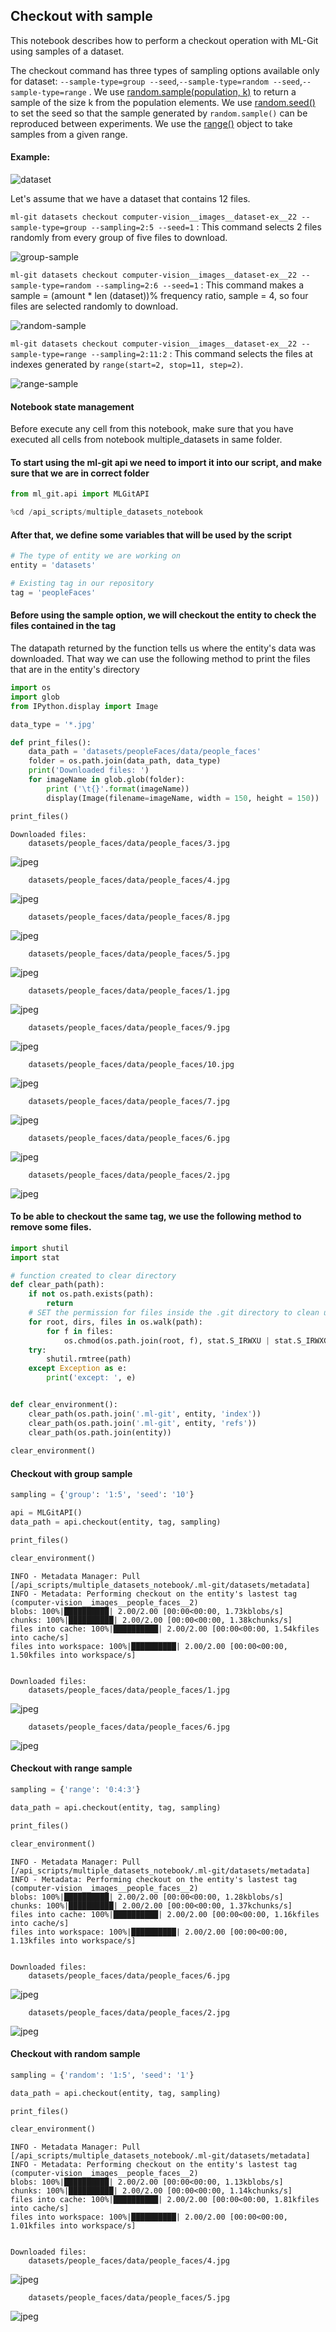 ## Checkout with sample

This notebook describes how to perform a checkout operation with ML-Git using samples of a dataset.

The checkout command has three types of sampling options available only for dataset: ```--sample-type=group --seed```,```--sample-type=random --seed```,```--sample-type=range``` . We use [random.sample(population, k)](https://docs.python.org/3.7/library/random.html#random.sample) to return a sample of the size k from the population elements. We use [random.seed()](https://docs.python.org/3.7/library/random.html#random.sample) to set the seed so that the sample generated by `random.sample()` can be reproduced between experiments. We use the [range()](https://docs.python.org/3.7/library/stdtypes.html?highlight=range#range) object to take samples from a given range.

#### Example:

![dataset](../../../dataset.png)



Let's assume that we have a dataset that contains 12 files.

````ml-git datasets checkout computer-vision__images__dataset-ex__22 --sample-type=group --sampling=2:5 --seed=1```` : This command selects 2 files randomly from every group of five files to download.

![group-sample](../../../group-sample.png)

````ml-git datasets checkout computer-vision__images__dataset-ex__22 --sample-type=random --sampling=2:6 --seed=1```` : This command makes a sample = (amount * len (dataset))% frequency ratio, sample = 4, so four files are selected randomly to download.  

![random-sample](../../../random-sample.png)

````ml-git datasets checkout computer-vision__images__dataset-ex__22 --sample-type=range --sampling=2:11:2```` : This command selects the files at indexes generated by `range(start=2, stop=11, step=2)`.

![range-sample](../../../range-sample.png)


#### Notebook state management

Before execute any cell from this notebook, make sure that you have executed all cells from notebook multiple_datasets in same folder.

#### To start using the ml-git api we need to import it into our script, and make sure that we are in correct folder


```python
from ml_git.api import MLGitAPI
```

    


```python
%cd /api_scripts/multiple_datasets_notebook
```

#### After that, we define some variables that will be used by the script


```python
# The type of entity we are working on
entity = 'datasets'

# Existing tag in our repository
tag = 'peopleFaces'
```

    

#### Before using the sample option, we will checkout the entity to check the files contained in the tag

The datapath returned by the function tells us where the entity's data was downloaded. That way we can use the following method to print the files that are in the entity's directory


```python
import os
import glob
from IPython.display import Image

data_type = '*.jpg'

def print_files():
    data_path = 'datasets/peopleFaces/data/people_faces'
    folder = os.path.join(data_path, data_type)
    print('Downloaded files: ')
    for imageName in glob.glob(folder):
        print ('\t{}'.format(imageName))
        display(Image(filename=imageName, width = 150, height = 150))

print_files()
```

    Downloaded files: 
    	datasets/people_faces/data/people_faces/3.jpg



    
![jpeg](output_12_1.jpg)
    


    	datasets/people_faces/data/people_faces/4.jpg



    
![jpeg](output_12_3.jpg)
    


    	datasets/people_faces/data/people_faces/8.jpg



    
![jpeg](output_12_5.jpg)
    


    	datasets/people_faces/data/people_faces/5.jpg



    
![jpeg](output_12_7.jpg)
    


    	datasets/people_faces/data/people_faces/1.jpg



    
![jpeg](output_12_9.jpg)
    


    	datasets/people_faces/data/people_faces/9.jpg



    
![jpeg](output_12_11.jpg)
    


    	datasets/people_faces/data/people_faces/10.jpg



    
![jpeg](output_12_13.jpg)
    


    	datasets/people_faces/data/people_faces/7.jpg



    
![jpeg](output_12_15.jpg)
    


    	datasets/people_faces/data/people_faces/6.jpg



    
![jpeg](output_12_17.jpg)
    


    	datasets/people_faces/data/people_faces/2.jpg



    
![jpeg](output_12_19.jpg)
    


    

#### To be able to checkout the same tag, we use the following method to remove some files.


```python
import shutil
import stat

# function created to clear directory
def clear_path(path):
    if not os.path.exists(path):
        return
    # SET the permission for files inside the .git directory to clean up
    for root, dirs, files in os.walk(path):
        for f in files:
            os.chmod(os.path.join(root, f), stat.S_IRWXU | stat.S_IRWXG | stat.S_IRWXO)
    try:
        shutil.rmtree(path)
    except Exception as e:
        print('except: ', e)


def clear_environment():
    clear_path(os.path.join('.ml-git', entity, 'index'))
    clear_path(os.path.join('.ml-git', entity, 'refs'))
    clear_path(os.path.join(entity))
    
clear_environment()
```

    

#### Checkout with group sample


```python
sampling = {'group': '1:5', 'seed': '10'}

api = MLGitAPI()
data_path = api.checkout(entity, tag, sampling)

print_files()

clear_environment()
```

    INFO - Metadata Manager: Pull [/api_scripts/multiple_datasets_notebook/.ml-git/datasets/metadata]
    INFO - Metadata: Performing checkout on the entity's lastest tag (computer-vision__images__people_faces__2)
    blobs: 100%|██████████| 2.00/2.00 [00:00<00:00, 1.73kblobs/s]
    chunks: 100%|██████████| 2.00/2.00 [00:00<00:00, 1.38kchunks/s]
    files into cache: 100%|██████████| 2.00/2.00 [00:00<00:00, 1.54kfiles into cache/s]
    files into workspace: 100%|██████████| 2.00/2.00 [00:00<00:00, 1.50kfiles into workspace/s]


    Downloaded files: 
    	datasets/people_faces/data/people_faces/1.jpg



    
![jpeg](output_16_2.jpg)
    


    	datasets/people_faces/data/people_faces/6.jpg



    
![jpeg](output_16_4.jpg)
    


    

#### Checkout with range sample


```python
sampling = {'range': '0:4:3'}

data_path = api.checkout(entity, tag, sampling)

print_files()

clear_environment()
```

    INFO - Metadata Manager: Pull [/api_scripts/multiple_datasets_notebook/.ml-git/datasets/metadata]
    INFO - Metadata: Performing checkout on the entity's lastest tag (computer-vision__images__people_faces__2)
    blobs: 100%|██████████| 2.00/2.00 [00:00<00:00, 1.28kblobs/s]
    chunks: 100%|██████████| 2.00/2.00 [00:00<00:00, 1.37kchunks/s]
    files into cache: 100%|██████████| 2.00/2.00 [00:00<00:00, 1.16kfiles into cache/s]
    files into workspace: 100%|██████████| 2.00/2.00 [00:00<00:00, 1.13kfiles into workspace/s]


    Downloaded files: 
    	datasets/people_faces/data/people_faces/6.jpg



    
![jpeg](output_18_2.jpg)
    


    	datasets/people_faces/data/people_faces/2.jpg



    
![jpeg](output_18_4.jpg)
    


    

#### Checkout with random sample


```python
sampling = {'random': '1:5', 'seed': '1'}

data_path = api.checkout(entity, tag, sampling)

print_files()

clear_environment()
```

    INFO - Metadata Manager: Pull [/api_scripts/multiple_datasets_notebook/.ml-git/datasets/metadata]
    INFO - Metadata: Performing checkout on the entity's lastest tag (computer-vision__images__people_faces__2)
    blobs: 100%|██████████| 2.00/2.00 [00:00<00:00, 1.13kblobs/s]
    chunks: 100%|██████████| 2.00/2.00 [00:00<00:00, 1.14kchunks/s]
    files into cache: 100%|██████████| 2.00/2.00 [00:00<00:00, 1.81kfiles into cache/s]
    files into workspace: 100%|██████████| 2.00/2.00 [00:00<00:00, 1.01kfiles into workspace/s]


    Downloaded files: 
    	datasets/people_faces/data/people_faces/4.jpg



    
![jpeg](output_20_2.jpg)
    


    	datasets/people_faces/data/people_faces/5.jpg



    
![jpeg](output_20_4.jpg)
    


    

